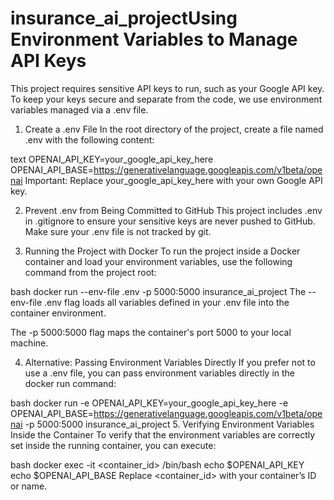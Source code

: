 # insurance_ai_projectUsing Environment Variables to Manage API Keys
This project requires sensitive API keys to run, such as your Google API key. To keep your keys secure and separate from the code, we use environment variables managed via a .env file.

1. Create a .env File
In the root directory of the project, create a file named .env with the following content:

text
OPENAI_API_KEY=your_google_api_key_here
OPENAI_API_BASE=https://generativelanguage.googleapis.com/v1beta/openai
Important: Replace your_google_api_key_here with your own Google API key.

2. Prevent .env from Being Committed to GitHub
This project includes .env in .gitignore to ensure your sensitive keys are never pushed to GitHub. Make sure your .env file is not tracked by git.

3. Running the Project with Docker
To run the project inside a Docker container and load your environment variables, use the following command from the project root:

bash
docker run --env-file .env -p 5000:5000 insurance_ai_project
The --env-file .env flag loads all variables defined in your .env file into the container environment.

The -p 5000:5000 flag maps the container's port 5000 to your local machine.

4. Alternative: Passing Environment Variables Directly
If you prefer not to use a .env file, you can pass environment variables directly in the docker run command:

bash
docker run -e OPENAI_API_KEY=your_google_api_key_here -e OPENAI_API_BASE=https://generativelanguage.googleapis.com/v1beta/openai -p 5000:5000 insurance_ai_project
5. Verifying Environment Variables Inside the Container
To verify that the environment variables are correctly set inside the running container, you can execute:

bash
docker exec -it <container_id> /bin/bash
echo $OPENAI_API_KEY
echo $OPENAI_API_BASE
Replace <container_id> with your container’s ID or name.